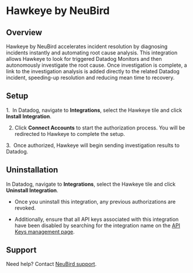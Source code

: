 # Hawkeye by NeuBird

## Overview

Hawkeye by NeuBird accelerates incident resolution by diagnosing incidents instantly and automating root cause analysis. This integration allows Hawkeye to look for triggered Datadog Monitors and then autonomously investigate the root cause. Once investigation is complete, a link to the investigation analysis is added directly to the related Datadog incident, speeding-up resolution and reducing mean time to recovery.

## Setup

1.  In Datadog, navigate to **Integrations**, select the Hawkeye tile and click **Install Integration**.

2. Click **Connect Accounts** to start the authorization process. You will be redirected to Hawkeye to complete the setup.

3.  Once authorized, Hawkeye will begin sending investigation results to Datadog.


## Uninstallation

In Datadog, navigate to **Integrations**, select the Hawkeye tile and click **Uninstall Integration**.

- Once you uninstall this integration, any previous authorizations are revoked.

- Additionally, ensure that all API keys associated with this integration have been disabled by searching for the integration name on the [API Keys management page][1].


## Support

Need help? Contact [NeuBird support][2].


[1]: https://app.datadoghq.com/organization-settings/api-keys?filter=Hawkeye
[2]: https://neubird.ai/neubird-support/
